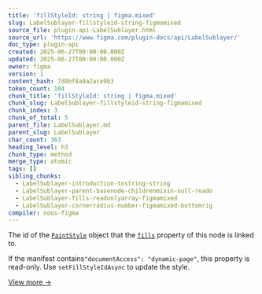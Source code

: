 ```yaml
---
title: 'fillStyleId: string | figma.mixed'
slug: LabelSublayer-fillstyleid-string-figmamixed
source_file: plugin-api-LabelSublayer.html
source_url: 'https://www.figma.com/plugin-docs/api/LabelSublayer/'
doc_type: plugin-api
created: 2025-06-27T00:00:00.000Z
updated: 2025-06-27T00:00:00.000Z
owner: figma
version: 1
content_hash: 7d8bf8a9a2ace9b3
token_count: 104
chunk_title: 'fillStyleId: string | figma.mixed'
chunk_slug: LabelSublayer-fillstyleid-string-figmamixed
chunk_index: 3
chunk_of_total: 5
parent_file: LabelSublayer.md
parent_slug: LabelSublayer
char_count: 363
heading_level: h3
chunk_type: method
merge_type: atomic
tags: []
sibling_chunks:
  - LabelSublayer-introduction-tostring-string
  - LabelSublayer-parent-basenode-childrenmixin-null-reado
  - LabelSublayer-fills-readonlyarray-figmamixed
  - LabelSublayer-cornerradius-number-figmamixed-bottomrig
compiler: noos-figma
---
```


The id of the [`PaintStyle`](/plugin-docs/api/PaintStyle/)
 object that the [`fills`](/plugin-docs/api/properties/nodes-fills/)
 property of this node is linked to.

If the manifest contains`"documentAccess": "dynamic-page"`, this property is read-only. Use `setFillStyleIdAsync` to update the style.

[View more →](/plugin-docs/api/properties/nodes-fillstyleid/)
